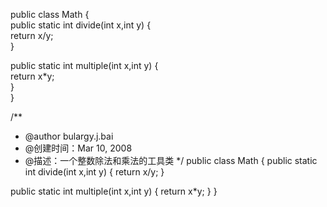public class Math {   
public static int divide(int x,int y) {   
return x/y;   
}   

public static int multiple(int x,int y) {   
return x*y;   
}   
} 

/**
* @author bulargy.j.bai
* @创建时间：Mar 10, 2008
* @描述：一个整数除法和乘法的工具类
*/
public class Math {
public static int divide(int x,int y) {
return x/y;
}

public static int multiple(int x,int y) {
return x*y;
}
}
